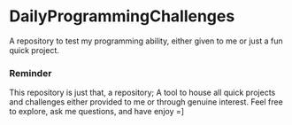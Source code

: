 # DailyProgrammingChallenges
A repository to test my programming ability, either given to me or just a fun quick project.

<h3>Reminder</h3>
<p>This repository is just that, a repository; A tool to house all quick projects and challenges either provided to me or through genuine interest. Feel free to explore, ask me questions, and have enjoy =]</p>
